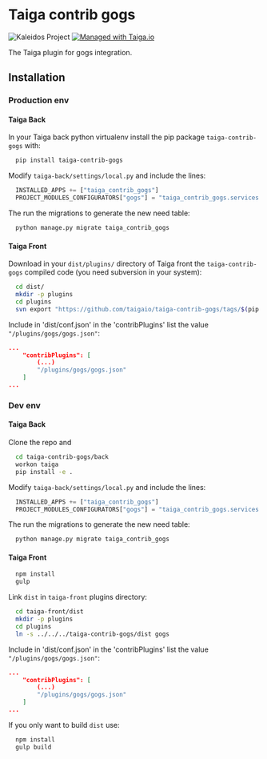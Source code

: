 Taiga contrib gogs
==================

![Kaleidos Project](http://kaleidos.net/static/img/badge.png "Kaleidos Project")
[![Managed with Taiga.io](https://taiga.io/media/support/attachments/article-22/banner-gh.png)](https://taiga.io "Managed with Taiga.io")

The Taiga plugin for gogs integration.

Installation
------------
### Production env

#### Taiga Back

In your Taiga back python virtualenv install the pip package `taiga-contrib-gogs` with:

```bash
  pip install taiga-contrib-gogs
```

Modify `taiga-back/settings/local.py` and include the lines:

```python
  INSTALLED_APPS += ["taiga_contrib_gogs"]
  PROJECT_MODULES_CONFIGURATORS["gogs"] = "taiga_contrib_gogs.services.get_or_generate_config"
```

The run the migrations to generate the new need table:

```bash
  python manage.py migrate taiga_contrib_gogs
```

#### Taiga Front

Download in your `dist/plugins/` directory of Taiga front the `taiga-contrib-gogs` compiled code (you need subversion in your system):

```bash
  cd dist/
  mkdir -p plugins
  cd plugins
  svn export "https://github.com/taigaio/taiga-contrib-gogs/tags/$(pip show taiga-contrib-gogs | awk '/^Version: /{print $2}')/front/dist" "gogs"
```

Include in 'dist/conf.json' in the 'contribPlugins' list the value `"/plugins/gogs/gogs.json"`:

```json
...
    "contribPlugins": [
        (...)
        "/plugins/gogs/gogs.json"
    ]
...
```

### Dev env

#### Taiga Back

Clone the repo and

```bash
  cd taiga-contrib-gogs/back
  workon taiga
  pip install -e .
```

Modify `taiga-back/settings/local.py` and include the lines:

```python
  INSTALLED_APPS += ["taiga_contrib_gogs"]
  PROJECT_MODULES_CONFIGURATORS["gogs"] = "taiga_contrib_gogs.services.get_or_generate_config"
```

The run the migrations to generate the new need table:

```bash
  python manage.py migrate taiga_contrib_gogs
```

#### Taiga Front

```bash
  npm install
  gulp
```

Link `dist` in `taiga-front` plugins directory:

```bash
  cd taiga-front/dist
  mkdir -p plugins
  cd plugins
  ln -s ../../../taiga-contrib-gogs/dist gogs
```

Include in 'dist/conf.json' in the 'contribPlugins' list the value `"/plugins/gogs/gogs.json"`:

```json
...
    "contribPlugins": [
        (...)
        "/plugins/gogs/gogs.json"
    ]
...
```

If you only want to build `dist` use:

```bash
  npm install
  gulp build
```
